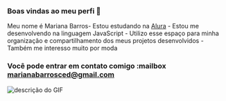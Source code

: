 ### Boas vindas ao meu perfi 💙
Meu nome é Mariana Barros- Estou estudando na [Alura](https://www.alura.com.br) - Estou me desenvolvendo na linguagem JavaScript - Utilizo esse espaço para minha organização e compartilhamento dos meus projetos desenvolvidos - Também me interesso muito por moda
### Você pode entrar em contato comigo :mailbox marianabarrosced@gmail.com
![descrição do GIF](https://www.printmag.com/design-news/someone-just-bought-a-gif-for-half-a-million-dollars/)
